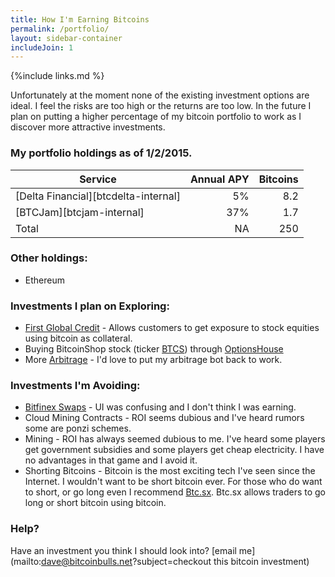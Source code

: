 ```yaml
---
title: How I'm Earning Bitcoins
permalink: /portfolio/
layout: sidebar-container
includeJoin: 1
---
```


{%include links.md %}

Unfortunately at the moment none of the existing investment options are ideal. I feel the risks are too high or the returns are too low. In the future I plan on putting a higher percentage of my bitcoin portfolio to work as I discover more attractive investments.

### My portfolio holdings as of 1/2/2015.

| Service                               | Annual APY    | Bitcoins |
| -----------------------------------   |-------------: | -----:   |
| [Delta Financial][btcdelta-internal]  |            5% |   8.2    |
| [BTCJam][btcjam-internal]             |           37% |   1.7    |
| Total                                 |            NA |   250    |

### Other holdings:

* Ethereum

### Investments I plan on Exploring:

* [First Global Credit](http://firstglobalcredit.com/) - Allows customers to get exposure to stock equities using bitcoin as collateral.
* Buying BitcoinShop stock (ticker [BTCS](https://www.google.com/finance?q=btcs)) through [OptionsHouse](http://oh.tellapal.com/a/clk/22Dppg)
* More [Arbitrage](/how-to-earn-bitcoins-through-arbitrage.html) - I'd love to put my arbitrage bot back to work.

### Investments I'm Avoiding:

* [Bitfinex Swaps](/bitfinex-pays-bitcoin-interest.html) - UI was confusing and I don't think I was earning.
* Cloud Mining Contracts - ROI seems dubious and I've heard rumors some are ponzi schemes.
* Mining - ROI has always seemed dubious to me. I've heard some players get government subsidies and some players get cheap electricity. I have no advantages in that game and I avoid it.
* Shorting Bitcoins - Bitcoin is the most exciting tech I've seen since the Internet. I wouldn't want to be short bitcoin ever. For those who do want to short, or go long even I recommend [Btc.sx](https://btc.sx/). Btc.sx allows traders to go long or short bitcoin using bitcoin.


### Help?

Have an investment you think I should look into? [email me](mailto:dave@bitcoinbulls.net?subject=checkout this bitcoin investment)
